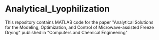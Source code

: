 # Analytical_Lyophilization
This repository contains MATLAB code for the paper "Analytical Solutions for the Modeling, Optimization, and Control of Microwave-assisted Freeze Drying" published in "Computers and Chemical Engineering"

